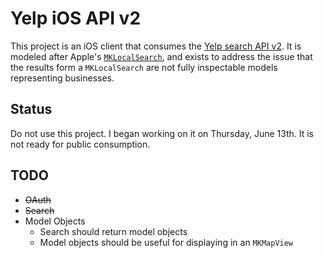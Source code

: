 # Yelp iOS API v2

This project is an iOS client that consumes the [Yelp search API v2](http://www.yelp.com/developers/documentation/v2/search_api). It is modeled after Apple's [`MKLocalSearch`](http://nshipster.com/mklocalsearch/), and exists to address the issue that the results form a `MKLocalSearch` are not fully inspectable models representing businesses.

## Status
Do not use this project. I began working on it on Thursday, June 13th. It is not ready for public consumption.

## TODO
* ~~OAuth~~
* ~~Search~~
* Model Objects
  * Search should return model objects
  * Model objects should be useful for displaying in an `MKMapView`